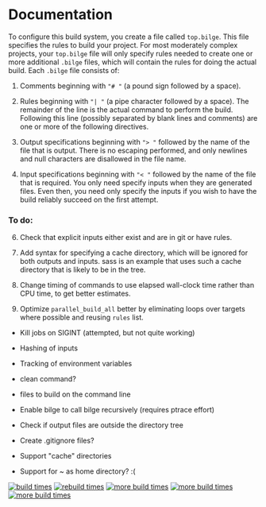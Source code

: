 # Documentation

To configure this build system, you create a file called `top.bilge`.
This file specifies the rules to build your project.  For most
moderately complex projects, your `top.bilge` file will only specify
rules needed to create one or more additional `.bilge` files, which
will contain the rules for doing the actual build.  Each `.bilge` file
consists of:

1. Comments beginning with `"# "` (a pound sign followed by a space).

2. Rules beginning with `"| "` (a pipe character followed by a
   space).  The remainder of the line is the actual command to perform
   the build.  Following this line (possibly separated by blank lines
   and comments) are one or more of the following directives.

3. Output specifications beginning with `"> "` followed by the name of
   the file that is output.  There is no escaping performed, and only
   newlines and null characters are disallowed in the file name.

4. Input specifications beginning with `"< "` followed by the name of
   the file that is required.  You only need specify inputs when they
   are generated files.  Even then, you need only specify the inputs
   if you wish to have the build reliably succeed on the first attempt.

### To do:

6. Check that explicit inputs either exist and are in git or have rules.

7. Add syntax for specifying a cache directory, which will be ignored
   for both outputs and inputs.  sass is an example that uses such a
   cache directory that is likely to be in the tree.

8. Change timing of commands to use elapsed wall-clock time rather
   than CPU time, to get better estimates.

9. Optimize `parallel_build_all` better by eliminating loops over
   targets where possible and reusing `rules` list.

- Kill jobs on SIGINT (attempted, but not quite working)
- Hashing of inputs
- Tracking of environment variables

- clean command?
- files to build on the command line

- Enable bilge to call bilge recursively (requires ptrace effort)

- Check if output files are outside the directory tree
- Create .gitignore files?

- Support "cache" directories
- Support for ~ as home directory? :(


<a href="building.pdf"><img src="building.png" alt="build times"></a>
<a href="rebuilding.pdf"><img src="rebuilding.png" alt="rebuild times"></a>
<a href="touching-c.pdf"><img src="touching-c.png" alt="more build times"></a>
<a href="touching-header.pdf"><img src="touching-header.png" alt="more build times"></a>
<a href="doing-nothing.pdf"><img src="doing-nothing.png" alt="more build times"></a>
